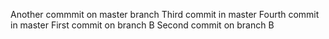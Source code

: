  Another commmit on master branch 
 Third commit in master
 Fourth commit in master
First commit on branch B
Second commit on branch B
